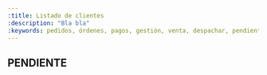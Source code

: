 ```yaml
---
:title: Listado de clientes
:description: "Bla bla"
:keywords: pedidos, órdenes, pagos, gestión, venta, despachar, pendiente, cerrada
---
```


## PENDIENTE
